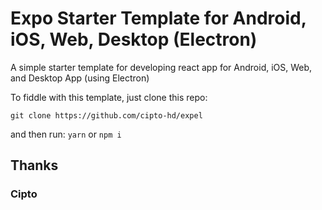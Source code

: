 # Expo Starter Template for Android, iOS, Web, Desktop (Electron)

A simple starter template for developing react app for Android, iOS, Web, and Desktop App (using Electron)

To fiddle with this template, just clone this repo:

`git clone https://github.com/cipto-hd/expel`

and then run: `yarn` or `npm i`

## Thanks

### Cipto
